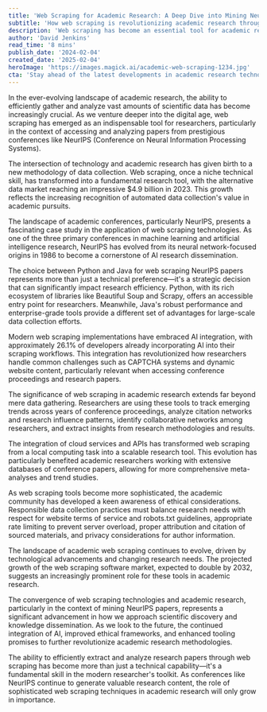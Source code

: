 ```yaml
---
title: 'Web Scraping for Academic Research: A Deep Dive into Mining NeurIPS Papers'
subtitle: 'How web scraping is revolutionizing academic research through NeurIPS paper analysis'
description: 'Web scraping has become an essential tool for academic researchers, particularly in analyzing papers from prestigious conferences like NeurIPS. With the alternative data market reaching $4.9 billion in 2023, the technology has evolved from a niche skill to a fundamental research methodology, enabling comprehensive analysis of research trends, citation networks, and collaborative patterns.'
author: 'David Jenkins'
read_time: '8 mins'
publish_date: '2024-02-04'
created_date: '2025-02-04'
heroImage: 'https://images.magick.ai/academic-web-scraping-1234.jpg'
cta: 'Stay ahead of the latest developments in academic research technology - follow us on LinkedIn for regular insights into web scraping, data analysis, and research methodologies that are shaping the future of academic discovery.'
---
```


In the ever-evolving landscape of academic research, the ability to efficiently gather and analyze vast amounts of scientific data has become increasingly crucial. As we venture deeper into the digital age, web scraping has emerged as an indispensable tool for researchers, particularly in the context of accessing and analyzing papers from prestigious conferences like NeurIPS (Conference on Neural Information Processing Systems).

The intersection of technology and academic research has given birth to a new methodology of data collection. Web scraping, once a niche technical skill, has transformed into a fundamental research tool, with the alternative data market reaching an impressive $4.9 billion in 2023. This growth reflects the increasing recognition of automated data collection's value in academic pursuits.

The landscape of academic conferences, particularly NeurIPS, presents a fascinating case study in the application of web scraping technologies. As one of the three primary conferences in machine learning and artificial intelligence research, NeurIPS has evolved from its neural network-focused origins in 1986 to become a cornerstone of AI research dissemination.

The choice between Python and Java for web scraping NeurIPS papers represents more than just a technical preference—it's a strategic decision that can significantly impact research efficiency. Python, with its rich ecosystem of libraries like Beautiful Soup and Scrapy, offers an accessible entry point for researchers. Meanwhile, Java's robust performance and enterprise-grade tools provide a different set of advantages for large-scale data collection efforts.

Modern web scraping implementations have embraced AI integration, with approximately 26.1% of developers already incorporating AI into their scraping workflows. This integration has revolutionized how researchers handle common challenges such as CAPTCHA systems and dynamic website content, particularly relevant when accessing conference proceedings and research papers.

The significance of web scraping in academic research extends far beyond mere data gathering. Researchers are using these tools to track emerging trends across years of conference proceedings, analyze citation networks and research influence patterns, identify collaborative networks among researchers, and extract insights from research methodologies and results.

The integration of cloud services and APIs has transformed web scraping from a local computing task into a scalable research tool. This evolution has particularly benefited academic researchers working with extensive databases of conference papers, allowing for more comprehensive meta-analyses and trend studies.

As web scraping tools become more sophisticated, the academic community has developed a keen awareness of ethical considerations. Responsible data collection practices must balance research needs with respect for website terms of service and robots.txt guidelines, appropriate rate limiting to prevent server overload, proper attribution and citation of sourced materials, and privacy considerations for author information.

The landscape of academic web scraping continues to evolve, driven by technological advancements and changing research needs. The projected growth of the web scraping software market, expected to double by 2032, suggests an increasingly prominent role for these tools in academic research.

The convergence of web scraping technologies and academic research, particularly in the context of mining NeurIPS papers, represents a significant advancement in how we approach scientific discovery and knowledge dissemination. As we look to the future, the continued integration of AI, improved ethical frameworks, and enhanced tooling promises to further revolutionize academic research methodologies.

The ability to efficiently extract and analyze research papers through web scraping has become more than just a technical capability—it's a fundamental skill in the modern researcher's toolkit. As conferences like NeurIPS continue to generate valuable research content, the role of sophisticated web scraping techniques in academic research will only grow in importance.